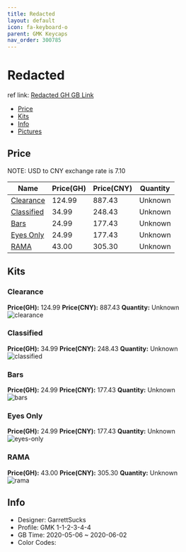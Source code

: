 ```yaml
---
title: Redacted 
layout: default
icon: fa-keyboard-o
parent: GMK Keycaps
nav_order: 300785
---
```


# Redacted 

ref link: [Redacted GH GB Link]()  
* [Price](#price)  
* [Kits](#kits)  
* [Info](#info)  
* [Pictures](#pictures)  


## Price  

NOTE: USD to CNY exchange rate is 7.10

| Name          | Price(GH)    |  Price(CNY) | Quantity |
| ------------- | ------------ |  ---------- | -------- |
|[Clearance](#clearance)|124.99|887.43|Unknown|
|[Classified](#classified)|34.99|248.43|Unknown|
|[Bars](#bars)|24.99|177.43|Unknown|
|[Eyes Only](#eyes-only)|24.99|177.43|Unknown|
|[RAMA](#rama)|43.00|305.30|Unknown|


## Kits  
### Clearance  
**Price(GH):** 124.99    **Price(CNY):** 887.43    **Quantity:** Unknown  
<img src="{{ 'assets/images/gmk-keycaps/redacted/kits_pics/clearance.jpg' | relative_url }}" alt="clearance" class="image featured">

### Classified  
**Price(GH):** 34.99    **Price(CNY):** 248.43    **Quantity:** Unknown  
<img src="{{ 'assets/images/gmk-keycaps/redacted/kits_pics/classified.png' | relative_url }}" alt="classified" class="image featured">

### Bars  
**Price(GH):** 24.99    **Price(CNY):** 177.43    **Quantity:** Unknown  
<img src="{{ 'assets/images/gmk-keycaps/redacted/kits_pics/bars.jpg' | relative_url }}" alt="bars" class="image featured">

### Eyes Only  
**Price(GH):** 24.99    **Price(CNY):** 177.43    **Quantity:** Unknown  
<img src="{{ 'assets/images/gmk-keycaps/redacted/kits_pics/eyes-only.jpg' | relative_url }}" alt="eyes-only" class="image featured">

### RAMA  
**Price(GH):** 43.00    **Price(CNY):** 305.30    **Quantity:** Unknown  
<img src="{{ 'assets/images/gmk-keycaps/redacted/kits_pics/rama.png' | relative_url }}" alt="rama" class="image featured">


## Info  
* Designer: GarrettSucks  
* Profile: GMK 1-1-2-3-4-4  
* GB Time: 2020-05-06 ~ 2020-06-02  
* Color Codes:  
